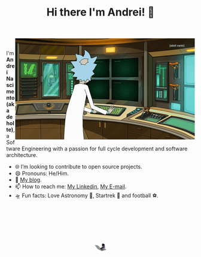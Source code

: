 <h1 align="center">Hi there I'm Andrei! 👋</h1>

<br />
<br />

<!-- <img src="images/andrei-mac.png" min-width="225px" max-width="225px" width="225px" align="right" alt="Representação de um avatar parecido comigo, de frente ao macbook."> -->
<img align="right" alt="GIF" src="images/rick.gif" alt="Representação animada do personagem rick sanchez teclando computadores."/>

<br />

<p align="left">
I'm <strong>Andrei Nascimento (aka deholte)</strong>, a Software Engineering with a passion for full cycle development and software architecture.
<br />

- 🌐 I’m looking to contribute to open source projects.
- 😄 Pronouns: He/Him.
- 💾 [My blog](https://deholte.com).
- 📫 How to reach me: [My Linkedin](https://www.linkedin.com/in/andreideholte), [My E-mail](andreideholte@gmail.com).
- 🛸 Fun facts: Love Astronomy 🔭, Startrek 🖖 and football ⚽.
</p>

<br />
<br />
<br />


<h1 align="center">
  <img align="center" alt="GIF" src="images/cat.gif" width="30px"/>
</h1>
